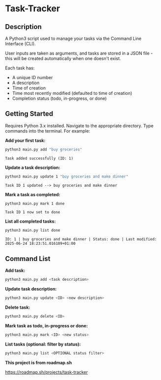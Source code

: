 # Task-Tracker

## Description

A Python3 script used to manage your tasks via the Command Line Interface (CLI).

User inputs are taken as arguments, and tasks are stored in a JSON file - this will be created automatically when one doesn't exist.

Each task has:

- A unique ID number
- A description
- Time of creation
- Time most recently modified (defaulted to time of creation)
- Completion status (todo, in-progress, or done)

## Getting Started

Requires Python 3.x installed. Navigate to the appropriate directory. Type commands into the terminal. For example:

**Add your first task:**
```bash
python3 main.py add "buy groceries"
```
```
Task added successfully (ID: 1)
```

**Update a task description:**
```bash
python3 main.py update 1 "buy groceries and make dinner"
```
```
Task ID 1 updated --> buy groceries and make dinner
```

**Mark a task as completed:**
```bash
python3 main.py mark 1 done
```
```
Task ID 1 now set to done
```

**List all completed tasks:**
```bash
python3 main.py list done
```
```
ID: 1 | buy groceries and make dinner | Status: done | Last modified: 2025-06-24 18:23:51.016109+01:00
```

## Command List

**Add task:**
```bash
python3 main.py add <task description>
```

**Update task description:**
```bash
python3 main.py update <ID> <new description>
```

**Delete task:**
```bash
python3 main.py delete <ID>
```

**Mark task as todo, in-progress or done:**
```bash
python3 main.py mark <ID> <new status>
```

**List tasks (optional: filter by status):**
```bash
python3 main.py list <OPTIONAL status filter>
```

**This project is from roadmap.sh**

https://roadmap.sh/projects/task-tracker